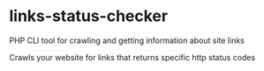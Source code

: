 # links-status-checker
PHP CLI tool for crawling and getting information about site links

Crawls your website for links that returns specific http status codes
